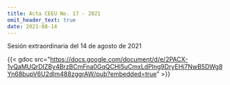 ```yaml
---
title: Acta CEEU No. 17 - 2021
omit_header_text: true
date: 2021-08-14
---
```


Sesión extraordinaria del 14 de agosto de 2021

{{< gdoc src="https://docs.google.com/document/d/e/2PACX-1vQaMUQrDIZBy4BrzBCmFna0GqQCHI5uCmxLdPlng9DryEHj7NwB5DWg8Yn68bupV6U2dIm488zggrAW/pub?embedded=true" >}}
